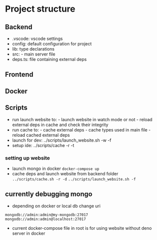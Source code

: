 # Project structure
## Backend
- .vscode: vscode settings
- config: default configuration for project
- lib: type declarations
- src: - main server file
- deps.ts: file containing external deps
## Frontend
## Docker
## Scripts
- run launch website to: - launch website in watch mode or not
                         - reload external deps in cache and check their integrity
- run cache to: - cache external deps
                - cache types used in main file
                - reload cached external deps
- launch for dev: ../scripts/launch_website.sh -w -f
- setup ide: ../scripts/cache -r -t

### setting up website
- launch mongo in docker
```docker-compose up```
- cache deps and launch website from backend folder
```../scripts/cache.sh -r -d```
```../scripts/launch_website.sh -f```

## currently debugging mongo
- depending on docker or local db change uri
```
mongodb://admin:admin@my-mongodb:27017
mongodb://admin:admin@localhost:27017
```
- current docker-compose file in root is for using website without deno server in docker